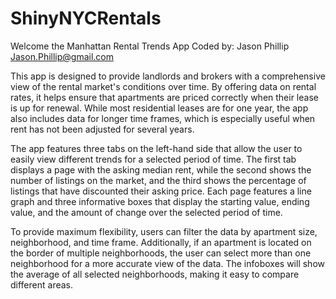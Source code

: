 # ShinyNYCRentals


Welcome the Manhattan Rental Trends App
Coded by: Jason Phillip <Jason.Phillip@gmail.com>

This app is designed to provide landlords and brokers with a comprehensive view of the rental market's conditions over time. By offering data on rental rates, it helps
ensure that apartments are priced correctly when their lease is up for renewal. While most residential leases are for one year, the app also includes data for longer
time frames, which is especially useful when rent has not been adjusted for several years.

The app features three tabs on the left-hand side that allow the user to easily view different trends for a selected period of time. The first tab displays a page with the
asking median rent, while the second shows the number of listings on the market, and the third shows the percentage of listings that have discounted their asking price. Each
page features a line graph and three informative boxes that display the starting value, ending value, and the amount of change over the selected period of time.

To provide maximum flexibility, users can filter the data by apartment size, neighborhood, and time frame. Additionally, if an apartment is located on the border of multiple
neighborhoods, the user can select more than one neighborhood for a more accurate view of the data. The infoboxes will show the average of all selected neighborhoods, making it easy 
to compare different areas.